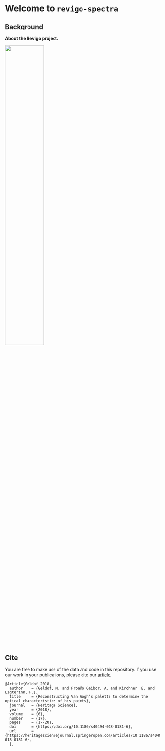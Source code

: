 Welcome to `revigo-spectra`
================

<!-- WARNING: THIS FILE WAS AUTOGENERATED! DO NOT EDIT! -->

## Background

**About the Revigo project.**

<img width=50% src="./images/eosine.png">

## Cite

You are free to make use of the data and code in this repository. If you
use our work in your publications, please cite our
[article](https://doi.org/10.1186/s40494-018-0181-6).

    @Article{Geldof_2018,
      author    = {Geldof, M. and Proaño Gaibor, A. and Kirchner, E. and Ligterink, F.},
      title     = {Reconstructing Van Gogh’s palette to determine the optical characteristics of his paints},
      journal   = {Heritage Science},
      year      = {2018},
      volume    = {6},
      number    = {17},
      pages     = {1--20},
      doi       = {https://doi.org/10.1186/s40494-018-0181-6},
      url       = {https://heritagesciencejournal.springeropen.com/articles/10.1186/s40494-018-0181-6},
      },
